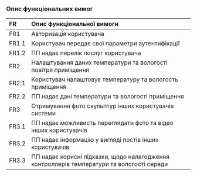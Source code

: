 ### Опис функціональних вимог


|FR     |Опис функціональної вимоги|
|:-     |:-                        |
|FR1    |Авторизація користувача   |
|FR1.1  |Користувач передає свої параметри аутентифікації |
|FR1.2  |ПП надає перелік послуг користувача |
|FR2    |Налаштування даних температури та вологості повітря приміщення |
|FR2.1  |Користувач налаштовує температуру та вологость приміщення |
|FR2.2  |ПП надає дані температури та вологості приміщення |
|FR3    |Отримування фото скульптур інших користувачів системи |
|FR3.1  |ПП надає можливисть переглядати фото та відео інших користувачів|
|FR3.2  |ПП надає інформацію у вигляді постів інших користувачів|
|FR3.3  |ПП надає корисні підказки, щодо налагодження контроллерів температури та вологості середи|
